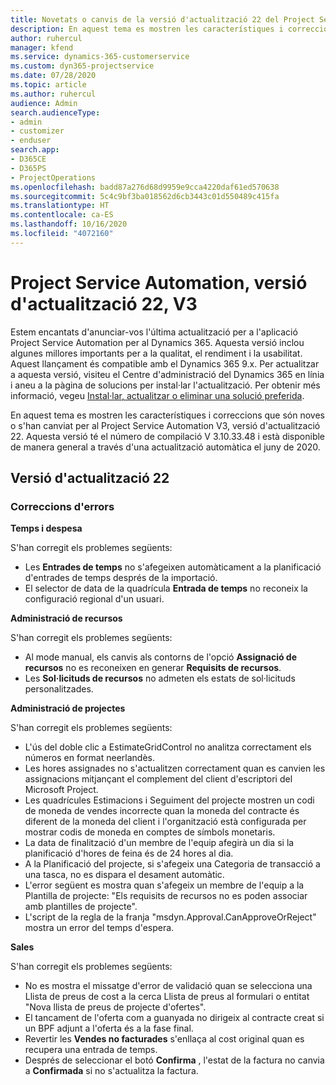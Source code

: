 ```yaml
---
title: Novetats o canvis de la versió d'actualització 22 del Project Service Automation, V3
description: En aquest tema es mostren les característiques i correccions disponibles al Project Service Automation V3, versió d'actualització 22.
author: ruhercul
manager: kfend
ms.service: dynamics-365-customerservice
ms.custom: dyn365-projectservice
ms.date: 07/28/2020
ms.topic: article
ms.author: ruhercul
audience: Admin
search.audienceType:
- admin
- customizer
- enduser
search.app:
- D365CE
- D365PS
- ProjectOperations
ms.openlocfilehash: badd87a276d68d9959e9cca4220daf61ed570638
ms.sourcegitcommit: 5c4c9bf3ba018562d6cb3443c01d550489c415fa
ms.translationtype: HT
ms.contentlocale: ca-ES
ms.lasthandoff: 10/16/2020
ms.locfileid: "4072160"
---
```

# <a name="project-service-automation-update-release-22-v3"></a>Project Service Automation, versió d'actualització 22, V3

Estem encantats d'anunciar-vos l'última actualització per a l'aplicació Project Service Automation per al Dynamics 365. Aquesta versió inclou algunes millores importants per a la qualitat, el rendiment i la usabilitat. Aquest llançament és compatible amb el Dynamics 365 9.x. Per actualitzar a aquesta versió, visiteu el Centre d'administració del Dynamics 365 en línia i aneu a la pàgina de solucions per instal·lar l'actualització. Per obtenir més informació, vegeu [Instal·lar, actualitzar o eliminar una solució preferida](https://docs.microsoft.com/power-platform/admin/install-remove-preferred-solution).

En aquest tema es mostren les característiques i correccions que són noves o s'han canviat per al Project Service Automation V3, versió d'actualització 22. Aquesta versió té el número de compilació V 3.10.33.48 i està disponible de manera general a través d'una actualització automàtica el juny de 2020.

## <a name="update-release-22"></a>Versió d'actualització 22

### <a name="bug-fixes"></a>Correccions d'errors



**Temps i despesa**

S'han corregit els problemes següents:

- Les **Entrades de temps** no s'afegeixen automàticament a la planificació d'entrades de temps després de la importació.
- El selector de data de la quadrícula **Entrada de temps** no reconeix la configuració regional d'un usuari.

**Administració de recursos**

S'han corregit els problemes següents:

- Al mode manual, els canvis als contorns de l'opció **Assignació de recursos** no es reconeixen en generar **Requisits de recursos**.
- Les **Sol·licituds de recursos** no admeten els estats de sol·licituds personalitzades.

**Administració de projectes**

S'han corregit els problemes següents:

- L'ús del doble clic a EstimateGridControl no analitza correctament els números en format neerlandès.
- Les hores assignades no s'actualitzen correctament quan es canvien les assignacions mitjançant el complement del client d'escriptori del Microsoft Project.
- Les quadrícules Estimacions i Seguiment del projecte mostren un codi de moneda de vendes incorrecte quan la moneda del contracte és diferent de la moneda del client i l'organització està configurada per mostrar codis de moneda en comptes de símbols monetaris.
- La data de finalització d'un membre de l'equip afegirà un dia si la planificació d'hores de feina és de 24 hores al dia.
- A la Planificació del projecte, si s'afegeix una Categoria de transacció a una tasca, no es dispara el desament automàtic.
- L'error següent es mostra quan s'afegeix un membre de l'equip a la Plantilla de projecte: "Els requisits de recursos no es poden associar amb plantilles de projecte". 
- L'script de la regla de la franja "msdyn.Approval.CanApproveOrReject" mostra un error del temps d'espera.

**Sales**

S'han corregit els problemes següents:

- No es mostra el missatge d'error de validació quan se selecciona una Llista de preus de cost a la cerca Llista de preus al formulari o entitat "Nova llista de preus de projecte d'ofertes".
- El tancament de l'oferta com a guanyada no dirigeix al contracte creat si un BPF adjunt a l'oferta és a la fase final.
- Revertir les **Vendes no facturades** s'enllaça al cost original quan es recupera una entrada de temps.
- Després de seleccionar el botó **Confirma** , l'estat de la factura no canvia a **Confirmada** si no s'actualitza la factura.
